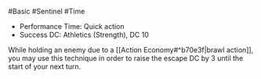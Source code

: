 #Basic #Sentinel #Time
 
- Performance Time: Quick action
- Success DC: Athletics (Strength), DC 10
 
While holding an enemy due to a [[Action Economy#^b70e3f|brawl action]], you may use this technique in order to raise the escape DC by 3 until the start of your next turn.